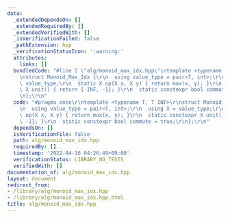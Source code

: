 ```yaml
---
data:
  _extendedDependsOn: []
  _extendedRequiredBy: []
  _extendedVerifiedWith: []
  _isVerificationFailed: false
  _pathExtension: hpp
  _verificationStatusIcon: ':warning:'
  attributes:
    links: []
  bundledCode: "#line 2 \"alg/monoid_max_idx.hpp\"\ntemplate <typename T, T INF>\r\
    \nstruct Monoid_Max_Idx {\r\n  using value_type = pair<T, int>;\r\n  using X =\
    \ value_type;\r\n  static X op(X x, X y) { return max(x, y); }\r\n  static constexpr\
    \ X unit() { return {-INF, -1}; }\r\n  static constexpr bool commute = true;\r\
    \n};\r\n"
  code: "#pragma once\r\ntemplate <typename T, T INF>\r\nstruct Monoid_Max_Idx {\r\
    \n  using value_type = pair<T, int>;\r\n  using X = value_type;\r\n  static X\
    \ op(X x, X y) { return max(x, y); }\r\n  static constexpr X unit() { return {-INF,\
    \ -1}; }\r\n  static constexpr bool commute = true;\r\n};\r\n"
  dependsOn: []
  isVerificationFile: false
  path: alg/monoid_max_idx.hpp
  requiredBy: []
  timestamp: '2022-04-16 04:26:49+09:00'
  verificationStatus: LIBRARY_NO_TESTS
  verifiedWith: []
documentation_of: alg/monoid_max_idx.hpp
layout: document
redirect_from:
- /library/alg/monoid_max_idx.hpp
- /library/alg/monoid_max_idx.hpp.html
title: alg/monoid_max_idx.hpp
---
```

